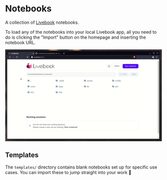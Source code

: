 # Notebooks

A collection of [Livebook](https://github.com/elixir-nx/livebook) notebooks.

To load any of the notebooks into your local Livebook app,
all you need to do is clicking the "Import" button on the homepage
and inserting the notebook URL.

![](./images/import.gif)

## Templates

The `templates/` directory contains blank notebooks set up for specific
use cases. You can import these to jump straight into your work 🚀
